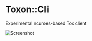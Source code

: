 Toxon::Cli
==========

Experimental ncurses-based Tox client

![Screenshot](https://user-images.githubusercontent.com/12196693/28611269-c074d8d0-71da-11e7-9e13-be482e991d2b.png)

